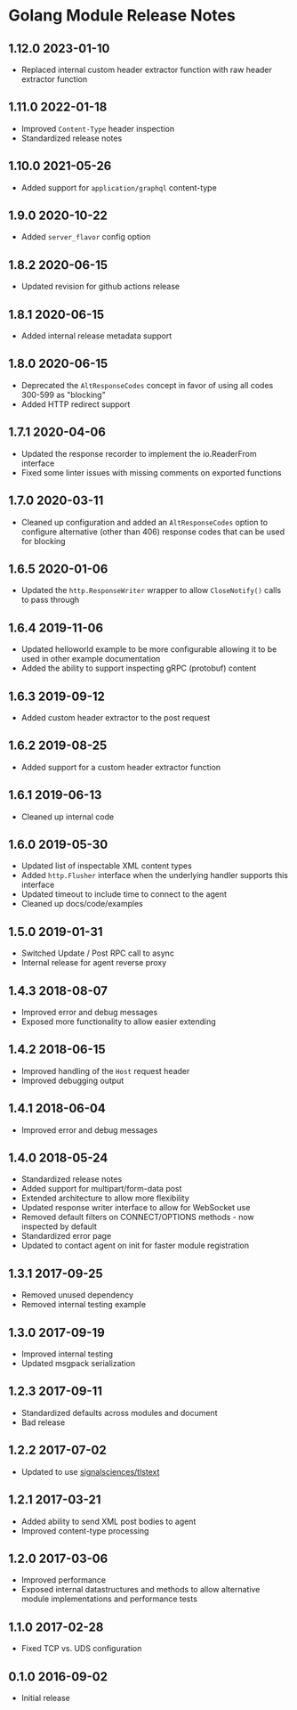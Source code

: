 # Golang Module Release Notes

## 1.12.0 2023-01-10

* Replaced internal custom header extractor function with raw header extractor function

## 1.11.0 2022-01-18

* Improved `Content-Type` header inspection
* Standardized release notes

## 1.10.0 2021-05-26

* Added support for `application/graphql` content-type 

## 1.9.0 2020-10-22

* Added `server_flavor` config option

## 1.8.2 2020-06-15

* Updated revision for github actions release

## 1.8.1 2020-06-15

* Added internal release metadata support

## 1.8.0 2020-06-15

* Deprecated the `AltResponseCodes` concept in favor of using all codes 300-599 as "blocking"
* Added HTTP redirect support

## 1.7.1 2020-04-06

* Updated the response recorder to implement the io.ReaderFrom interface
* Fixed some linter issues with missing comments on exported functions

## 1.7.0 2020-03-11

* Cleaned up configuration and added an `AltResponseCodes` option to configure
  alternative (other than 406) response codes that can be used for blocking

## 1.6.5 2020-01-06

* Updated the `http.ResponseWriter` wrapper to allow `CloseNotify()` calls to pass through

## 1.6.4 2019-11-06

* Updated helloworld example to be more configurable allowing it to be used in other example documentation
* Added the ability to support inspecting gRPC (protobuf) content

## 1.6.3 2019-09-12

* Added custom header extractor to the post request

## 1.6.2 2019-08-25

* Added support for a custom header extractor function

## 1.6.1 2019-06-13

* Cleaned up internal code

## 1.6.0 2019-05-30

* Updated list of inspectable XML content types
* Added `http.Flusher` interface when the underlying handler supports this interface
* Updated timeout to include time to connect to the agent
* Cleaned up docs/code/examples

## 1.5.0 2019-01-31

* Switched Update / Post RPC call to async
* Internal release for agent reverse proxy

## 1.4.3 2018-08-07

* Improved error and debug messages
* Exposed more functionality to allow easier extending


## 1.4.2 2018-06-15
* Improved handling of the `Host` request header
* Improved debugging output

## 1.4.1 2018-06-04
* Improved error and debug messages

## 1.4.0 2018-05-24

* Standardized release notes
* Added support for multipart/form-data post
* Extended architecture to allow more flexibility
* Updated response writer interface to allow for WebSocket use
* Removed default filters on CONNECT/OPTIONS methods - now inspected by default
* Standardized error page
* Updated to contact agent on init for faster module registration

## 1.3.1 2017-09-25

* Removed unused dependency
* Removed internal testing example

## 1.3.0 2017-09-19

* Improved internal testing
* Updated msgpack serialization

## 1.2.3 2017-09-11

* Standardized defaults across modules and document
* Bad release

## 1.2.2 2017-07-02

* Updated to use [signalsciences/tlstext](https://github.com/signalsciences/tlstext)

## 1.2.1 2017-03-21

* Added ability to send XML post bodies to agent
* Improved content-type processing

## 1.2.0 2017-03-06

* Improved performance
* Exposed internal datastructures and methods
  to allow alternative module implementations and
  performance tests

## 1.1.0 2017-02-28

* Fixed TCP vs. UDS configuration

## 0.1.0 2016-09-02

* Initial release
